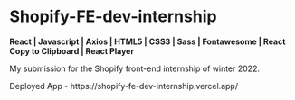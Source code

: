# Shopify-FE-dev-internship

<strong>React | Javascript | Axios | HTML5 | CSS3 | Sass | Fontawesome | React Copy to Clipboard | React Player</strong>

<p>My submission for the Shopify front-end internship of winter 2022.</p>

<p>Deployed App - https://shopify-fe-dev-internship.vercel.app/</p>
